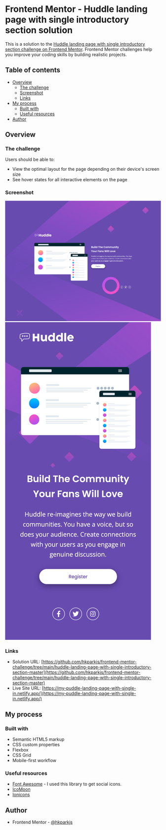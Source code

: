 # Frontend Mentor - Huddle landing page with single introductory section solution

This is a solution to the [Huddle landing page with single introductory section challenge on Frontend Mentor](https://www.frontendmentor.io/challenges/huddle-landing-page-with-a-single-introductory-section-B_2Wvxgi0). Frontend Mentor challenges help you improve your coding skills by building realistic projects. 

## Table of contents

- [Overview](#overview)
  - [The challenge](#the-challenge)
  - [Screenshot](#screenshot)
  - [Links](#links)
- [My process](#my-process)
  - [Built with](#built-with)
  - [Useful resources](#useful-resources)
- [Author](#author)

## Overview

### The challenge

Users should be able to:

- View the optimal layout for the page depending on their device's screen size
- See hover states for all interactive elements on the page

### Screenshot

![](./screenshot-desktop.png)
![](./screenshot-mobile.png)

### Links

- Solution URL: [https://github.com/hkparkjs/frontend-mentor-challenge/tree/main/huddle-landing-page-with-single-introductory-section-master](https://github.com/hkparkjs/frontend-mentor-challenge/tree/main/huddle-landing-page-with-single-introductory-section-master)
- Live Site URL: [https://my-puddle-landing-page-with-single-in.netlify.app/](https://my-puddle-landing-page-with-single-in.netlify.app/)

## My process

### Built with

- Semantic HTML5 markup
- CSS custom properties
- Flexbox
- CSS Grid
- Mobile-first workflow

### Useful resources

- [Font Awesome](https://fontawesome.com/) - I used this library to get social icons.
- [IcoMoon](https://icomoon.io/)
- [Ionicons](https://ionicons.com/)

## Author

- Frontend Mentor - [@hkparkjs](https://www.frontendmentor.io/profile/hkparkjs)